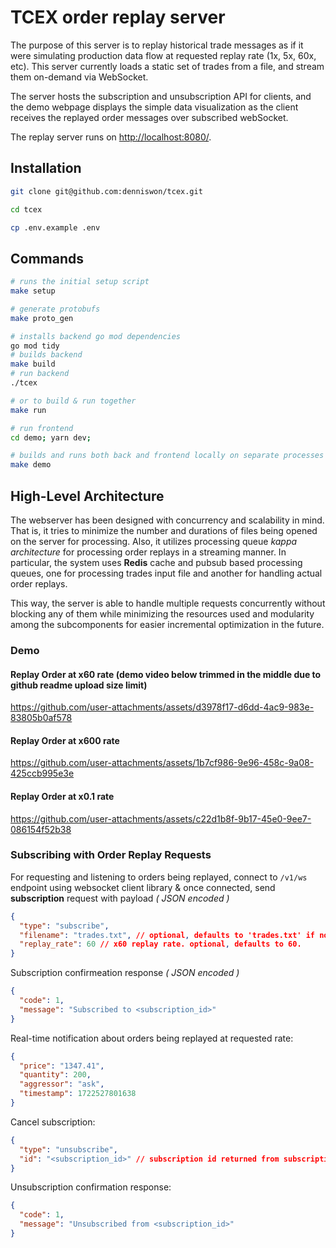 # TCEX order replay server

The purpose of this server is to replay historical trade messages as if it were simulating production data flow at requested replay rate (1x, 5x, 60x, etc). This server currently loads a static set of trades from a file, and stream them on-demand via WebSocket.

The server hosts the subscription and unsubscription API for clients, and the demo webpage displays the simple data visualization as the client receives the replayed order messages over subscribed webSocket.

The replay server runs on <http://localhost:8080/>.

## Installation

```bash
git clone git@github.com:denniswon/tcex.git

cd tcex

cp .env.example .env
```

## Commands

```bash
# runs the initial setup script
make setup

# generate protobufs
make proto_gen

# installs backend go mod dependencies
go mod tidy
# builds backend
make build
# run backend
./tcex

# or to build & run together
make run

# run frontend
cd demo; yarn dev;

# builds and runs both back and frontend locally on separate processes
make demo
```

## High-Level Architecture

The webserver has been designed with concurrency and scalability in mind. That is, it tries to minimize the number and durations of files being opened on the server for processing. Also, it utilizes processing queue _kappa architecture_ for processing order replays in a streaming manner. In particular, the system uses **Redis** cache and pubsub based processing queues, one for processing trades input file and another for handling actual order replays.

This way, the server is able to handle multiple requests concurrently without blocking any of them while minimizing the resources used and modularity among the subcomponents for easier incremental optimization in the future.

### Demo

#### Replay Order at x60 rate (demo video below trimmed in the middle due to github readme upload size limit)

<https://github.com/user-attachments/assets/d3978f17-d6dd-4ac9-983e-83805b0af578>

#### Replay Order at x600 rate

<https://github.com/user-attachments/assets/1b7cf986-9e96-458c-9a08-425ccb995e3e>

#### Replay Order at x0.1 rate

<https://github.com/user-attachments/assets/c22d1b8f-9b17-45e0-9ee7-086154f52b38>

### Subscribing with Order Replay Requests

For requesting and listening to orders being replayed, connect to `/v1/ws` endpoint using websocket client library & once connected, send **subscription** request with payload _( JSON encoded )_

```json
{
  "type": "subscribe",
  "filename": "trades.txt", // optional, defaults to 'trades.txt' if not supplied.
  "replay_rate": 60 // x60 replay rate. optional, defaults to 60.
}
```

Subscription confirmeation response _( JSON encoded )_

```json
{
  "code": 1,
  "message": "Subscribed to <subscription_id>"
}
```

Real-time notification about orders being replayed at requested rate:

```json
{
  "price": "1347.41",
  "quantity": 200,
  "aggressor": "ask",
  "timestamp": 1722527801638
}
```

Cancel subscription:

```json
{
  "type": "unsubscribe",
  "id": "<subscription_id>" // subscription id returned from subscription request above
}
```

Unsubscription confirmation response:

```json
{
  "code": 1,
  "message": "Unsubscribed from <subscription_id>"
}
```
